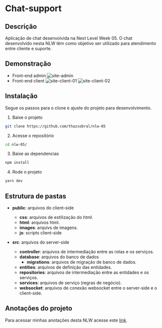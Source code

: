 # Chat-support

## Descrição

Aplicação de chat desenvolvida na Next Level Week 05. O chat desenvolvido nesta NLW têm como objetivo ser utilizado para atendimento entre cliente e suporte.

## Demonstração
- Front-end admin
![site-admin](~/readme/images-print/site-admin.png)
- Front-end client
![site-client-01](~/readme/images-print/site-client-01.png)
![site-client-02](~/readme/images-print/site-client-02.png)

## Instalação
Segue os passos para o clone e ajuste do projeto para desenvolvimento.
1. Baixe o projeto
```bash
git clone https://github.com/thazsobral/nlw-05
```
2. Acesse o repositório
```bash
cd nlw-05/
```
3. Baixe as dependencias
```bash
npm install
```
4. Rode o projeto
```bash
yarn dev
```

## Estrutura de pastas

- **public**: arquivos do client-side
    - **css**: arquivos de estilização do html.
    - **html**: arquivos html.
    - **images**: arquivs de imagens.
    - **js**: scripts client-side

- **src**: arquivos do server-side
    - **controller**: arquivos de intermediação entre as rotas e os serviços.
    - **database**: arquivos do banco de dados
        - **migrations**: arquivos de migração de banco de dados.
    - **entities**: arquivos de definição das entidades.
    - **repositories**: arquivos de intermediação entre as entidades e os serviços.
    - **services**: arquivos de serviço (regras de negócio).
    - **websocket**: arquivos de conexão websocket entre o server-side e o client-side.

## Anotações do projeto
Para acessar minhas anotações desta NLW acesse este [link](~/readme/anotation/anotation.md).
